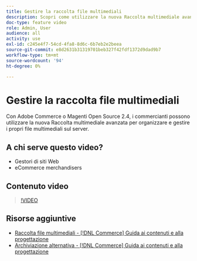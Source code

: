 ```yaml
---
title: Gestire la raccolta file multimediali
description: Scopri come utilizzare la nuova Raccolta multimediale avanzata per organizzare e gestire i file multimediali sul server.
doc-type: feature video
role: Admin, User
audience: all
activity: use
exl-id: c245e4f7-54cd-4fa8-8d6c-6b7eb2e2beea
source-git-commit: e8d2631b31319701beb327f42fdf1372d9dad9b7
workflow-type: tm+mt
source-wordcount: '94'
ht-degree: 0%

---
```


# Gestire la raccolta file multimediali

Con Adobe Commerce o Magenti Open Source 2.4, i commercianti possono utilizzare la nuova Raccolta multimediale avanzata per organizzare e gestire i propri file multimediali sul server.

## A chi serve questo video?

- Gestori di siti Web
- eCommerce merchandisers

## Contenuto video

>[!VIDEO](https://video.tv.adobe.com/v/343785?quality=12&learn=on)

## Risorse aggiuntive

- [Raccolta file multimediali - [!DNL Commerce] Guida ai contenuti e alla progettazione](https://experienceleague.adobe.com/docs/commerce-admin/content-design/media/gallery/media-gallery.html)
- [Archiviazione alternativa - [!DNL Commerce] Guida ai contenuti e alla progettazione](https://experienceleague.adobe.com/docs/commerce-admin/content-design/media/storage/media-storage.html)
